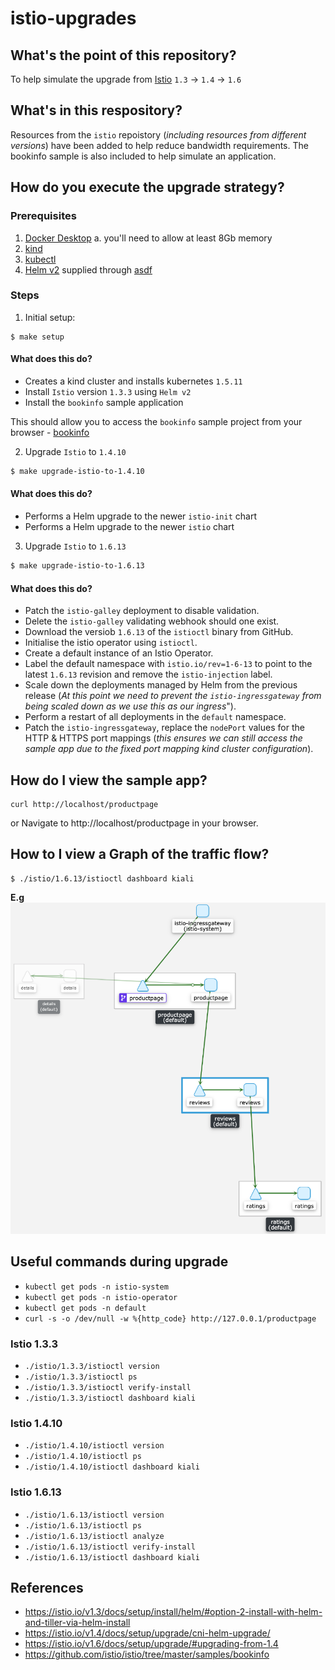 # istio-upgrades

## What's the point of this repository?

To help simulate the upgrade from [Istio](istio.io) `1.3` -> `1.4` -> `1.6`

## What's in this respository?

Resources from the `istio` repoistory (_including resources from different versions_) have been added to help reduce bandwidth requirements. The bookinfo sample is also included to help simulate an application.

## How do you execute the upgrade strategy?

### Prerequisites

1. [Docker Desktop](https://docs.docker.com/desktop/)
  a. you'll need to allow at least 8Gb memory
2. [kind](https://kind.sigs.k8s.io/docs/user/quick-start/)
3. [kubectl](https://kubernetes.io/docs/tasks/tools/install-kubectl/)
4. [Helm v2](https://github.com/helm/helm/releases/tag/v2.17.0) supplied through [asdf](https://asdf-vm.com/)

### Steps

1. Initial setup:

```
$ make setup
```
#### What does this do?

- Creates a kind cluster and installs kubernetes `1.5.11`
- Install `Istio` version `1.3.3` using `Helm v2`
- Install the `bookinfo` sample application

This should allow you to access the `bookinfo` sample project from your browser - [bookinfo](http://localhost/productpage)

2. Upgrade `Istio` to `1.4.10`

```sh
$ make upgrade-istio-to-1.4.10
```

#### What does this do?

- Performs a Helm upgrade to the newer `istio-init` chart
- Performs a Helm upgrade to the newer `istio` chart


3. Upgrade `Istio` to `1.6.13`

```sh
$ make upgrade-istio-to-1.6.13
```

#### What does this do?

- Patch the `istio-galley` deployment to disable validation.
- Delete the `istio-galley` validating webhook should one exist.
- Download the versiob `1.6.13` of the `istioctl` binary from GitHub.
- Initialise the istio operator using `istioctl`.
- Create a default instance of an Istio Operator.
- Label the default namespace with `istio.io/rev=1-6-13` to point to the latest `1.6.13` revision and remove the `istio-injection` label.
- Scale down the deployments managed by Helm from the previous release (*At this point we need to prevent the `istio-ingressgateway` from being scaled down as we use this as our ingress*").
- Perform a restart of all deployments in the `default` namespace.
- Patch the `istio-ingressgateway`, replace the `nodePort` values for the HTTP & HTTPS port mappings (*this ensures we can still access the sample app due to the fixed port mapping kind cluster configuration*).


## How do I view the sample app?

```
curl http://localhost/productpage
```

or Navigate to http://localhost/productpage in your browser.

## How to I view a Graph of the traffic flow?

```
$ ./istio/1.6.13/istioctl dashboard kiali
```
**E.g**
![Service Graph](./service_graph.png)


## Useful commands during upgrade

- ```kubectl get pods -n istio-system```
- ```kubectl get pods -n istio-operator```
- ```kubectl get pods -n default```
- ```curl -s -o /dev/null -w %{http_code} http://127.0.0.1/productpage```

### Istio 1.3.3

- ```./istio/1.3.3/istioctl version```
- ```./istio/1.3.3/istioctl ps```
- ```./istio/1.3.3/istioctl verify-install```
- ```./istio/1.3.3/istioctl dashboard kiali```

### Istio 1.4.10

- ```./istio/1.4.10/istioctl version```
- ```./istio/1.4.10/istioctl ps```
- ```./istio/1.4.10/istioctl dashboard kiali```

### Istio 1.6.13

- ```./istio/1.6.13/istioctl version```
- ```./istio/1.6.13/istioctl ps```
- ```./istio/1.6.13/istioctl analyze```
- ```./istio/1.6.13/istioctl verify-install```
- ```./istio/1.6.13/istioctl dashboard kiali```


## References

- https://istio.io/v1.3/docs/setup/install/helm/#option-2-install-with-helm-and-tiller-via-helm-install
- https://istio.io/v1.4/docs/setup/upgrade/cni-helm-upgrade/
- https://istio.io/v1.6/docs/setup/upgrade/#upgrading-from-1.4
- https://github.com/istio/istio/tree/master/samples/bookinfo

